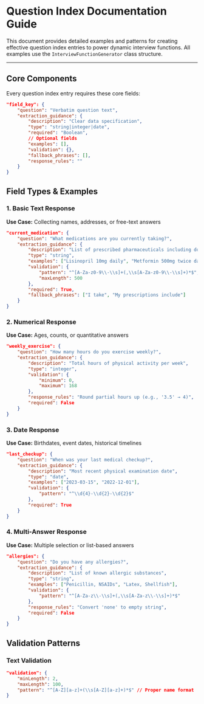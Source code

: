 # Question Index Documentation Guide

This document provides detailed examples and patterns for creating effective question index entries to power dynamic interview functions. All examples use the `InterviewFunctionGenerator` class structure.

---

## Core Components
Every question index entry requires these core fields:

```json
"field_key": {
    "question": "Verbatim question text",
    "extraction_guidance": {
        "description": "Clear data specification",
        "type": "string|integer|date",
        "required": "Boolean",
        // Optional fields
        "examples": [],
        "validation": {},
        "fallback_phrases": [],
        "response_rules": ""
    }
}
```

## Field Types & Examples
### 1. Basic Text Response
**Use Case:** Collecting names, addresses, or free-text answers
```json
"current_medication": {
    "question": "What medications are you currently taking?",
    "extraction_guidance": {
        "description": "List of prescribed pharmaceuticals including dosage",
        "type": "string",
        "examples": ["Lisinopril 10mg daily", "Metformin 500mg twice daily"],
        "validation": {
            "pattern": "^[A-Za-z0-9\\-\\s]+(,\\s[A-Za-z0-9\\-\\s]+)*$",
            "maxLength": 500
        },
        "required": True,
        "fallback_phrases": ["I take", "My prescriptions include"]
    }
}
```

### 2. Numerical Response
**Use Case:** Ages, counts, or quantitative answers
```json
"weekly_exercise": {
    "question": "How many hours do you exercise weekly?",
    "extraction_guidance": {
        "description": "Total hours of physical activity per week",
        "type": "integer",
        "validation": {
            "minimum": 0,
            "maximum": 168
        },
        "response_rules": "Round partial hours up (e.g., '3.5' → 4)",
        "required": False
    }
}
```

### 3. Date Response
**Use Case:** Birthdates, event dates, historical timelines
```json
"last_checkup": {
    "question": "When was your last medical checkup?",
    "extraction_guidance": {
        "description": "Most recent physical examination date",
        "type": "date",
        "examples": ["2023-03-15", "2022-12-01"],
        "validation": {
            "pattern": "^\\d{4}-\\d{2}-\\d{2}$"
        },
        "required": True
    }
}
```

### 4. Multi-Answer Response
**Use Case:** Multiple selection or list-based answers
```json
"allergies": {
    "question": "Do you have any allergies?",
    "extraction_guidance": {
        "description": "List of known allergic substances",
        "type": "string",
        "examples": ["Penicillin, NSAIDs", "Latex, Shellfish"],
        "validation": {
            "pattern": "^[A-Za-z\\-\\s]+(,\\s[A-Za-z\\-\\s]+)*$"
        },
        "response_rules": "Convert 'none' to empty string",
        "required": False
    }
}
```

## Validation Patterns

### Text Validation

```json
"validation": {
    "minLength": 2,
    "maxLength": 100,
    "pattern": "^[A-Z][a-z]+(\\s[A-Z][a-z]+)*$" // Proper name format
}
```